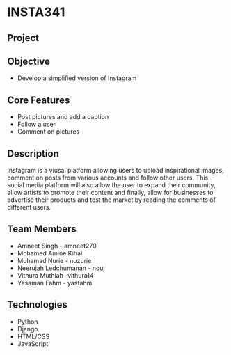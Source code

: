 # INSTA341
## Project

## Objective
* Develop a simplified version of Instagram

## Core Features
* Post pictures and add a caption 
* Follow a user
* Comment on pictures

## Description
Instagram is a viusal platform allowing users to upload inspirational images, comment on posts from various accounts and follow other users. This social media platform will also allow the user to expand their community, allow artists to promote their content and finally, allow for businesses to advertise their products and test the market by reading the comments of different users. 

## Team Members
* Amneet Singh - amneet270 
* Mohamed Amine Kihal
* Muhamad Nurie - nuzurie
* Neerujah Ledchumanan - nouj
* Vithura Muthiah -vithura14
* Yasaman Fahm - yasfahm

## Technologies
* Python
* Django
* HTML/CSS
* JavaScript
